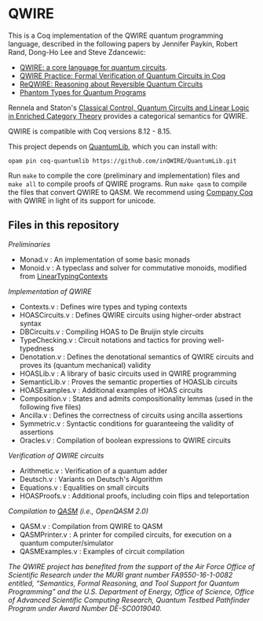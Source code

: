 # QWIRE

This is a Coq implementation of the QWIRE quantum programming language, described in the following papers by Jennifer Paykin, Robert Rand, Dong-Ho Lee and Steve Zdancewic:
- [QWIRE: a core language for quantum circuits][1].
- [QWIRE Practice: Formal Verification of Quantum Circuits in Coq][2]
- [ReQWIRE: Reasoning about Reversible Quantum Circuits][3]
- [Phantom Types for Quantum Programs][4]

Rennela and Staton's [Classical Control, Quantum Circuits and Linear Logic in Enriched Category Theory][5] provides a categorical semantics for QWIRE.

QWIRE is compatible with Coq versions 8.12 - 8.15.

This project depends on [QuantumLib](https://github.com/inQWIRE/QuantumLib), which you can install with: 
```
opam pin coq-quantumlib https://github.com/inQWIRE/QuantumLib.git
```
Run `make` to compile the core (preliminary and implementation) files and `make all` to compile proofs of QWIRE programs. Run `make qasm` to compile the files that convert QWIRE to QASM. We recommend using [Company Coq][9] with QWIRE in light of its support for unicode.  


Files in this repository
------------------------

*Preliminaries*
- Monad.v : An implementation of some basic monads
- Monoid.v : A typeclass and solver for commutative monoids, modified from [LinearTypingContexts][8]

*Implementation of QWIRE*
- Contexts.v : Defines wire types and typing contexts
- HOASCircuits.v : Defines QWIRE circuits using higher-order abstract syntax
- DBCircuits.v : Compiling HOAS to De Bruijin style circuits
- TypeChecking.v : Circuit notations and tactics for proving well-typedness
- Denotation.v : Defines the denotational semantics of QWIRE circuits and proves its (quantum mechanical) validity
- HOASLib.v : A library of basic circuits used in QWIRE programming
- SemanticLib.v : Proves the semantic properties of HOASLib circuits
- HOASExamples.v : Additional examples of HOAS circuits
- Composition.v : States and admits compositionality lemmas (used in the following five files)
- Ancilla.v : Defines the correctness of circuits using ancilla assertions
- Symmetric.v : Syntactic conditions for guaranteeing the validity of assertions
- Oracles.v : Compilation of boolean expressions to QWIRE circuits

*Verification of QWIRE circuits*
- Arithmetic.v : Verification of a quantum adder
- Deutsch.v : Variants on Deutsch's Algorithm
- Equations.v : Equalities on small circuits
- HOASProofs.v : Additional proofs, including coin flips and teleportation

*Compilation to [QASM][7] (i.e., OpenQASM 2.0)*
- QASM.v : Compilation from QWIRE to QASM
- QASMPrinter.v : A printer for compiled circuits, for execution on a quantum computer/simulator
- QASMExamples.v : Examples of circuit compilation


*The QWIRE project has benefited from the support of the Air Force Office of Scientific Research under the MURI grant number FA9550-16-1-0082 entitled, “Semantics, Formal Reasoning, and Tool Support for Quantum Programming” and the U.S. Department of Energy, Office of Science, Office of Advanced Scientific Computing Research, Quantum Testbed Pathfinder Program under Award Number DE-SC0019040.*



[1]: http://dl.acm.org/citation.cfm?id=3009894
[2]: https://doi.org/10.4204/EPTCS.266.8
[3]: https://doi.org/10.4204/EPTCS.287.17
[4]: https://rand.cs.uchicago.edu/files/coqpl_2018.pdf
[5]: https://arxiv.org/pdf/1711.05159.pdf
[6]: http://coquelicot.saclay.inria.fr/html/Coquelicot.Complex.html
[7]: https://arxiv.org/abs/1707.03429
[8]: https://github.com/inQWIRE/LinearTypingContexts
[9]: https://github.com/cpitclaudel/company-coq
